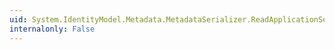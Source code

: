 ```yaml
---
uid: System.IdentityModel.Metadata.MetadataSerializer.ReadApplicationServiceDescriptor(System.Xml.XmlReader)
internalonly: False
---
```

